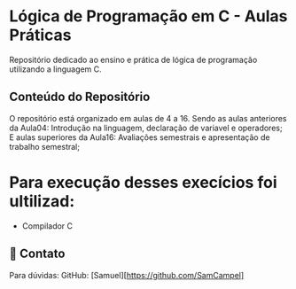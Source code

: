 # Lógica de Programação em C - Aulas Práticas

Repositório dedicado ao ensino e prática de lógica de programação utilizando a linguagem C.

## Conteúdo do Repositório

O repositório está organizado em aulas de 4 a 16.
Sendo as aulas anteriores da Aula04: Introdução na linguagem, declaração de variavel e operadores;
E aulas superiores da Aula16: Avaliações semestrais e apresentação de trabalho semestral;

# Para execução desses execícios foi ultilizad:

- Compilador C

## 📧 Contato
Para dúvidas:
GitHub: [Samuel][https://github.com/SamCampel]
